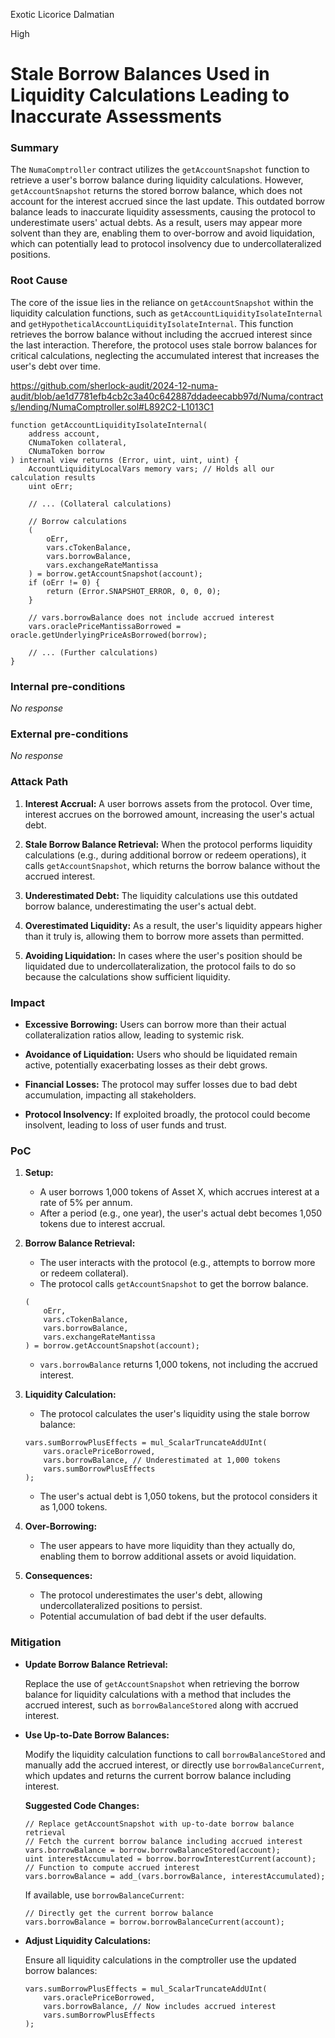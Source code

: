 Exotic Licorice Dalmatian

High

# Stale Borrow Balances Used in Liquidity Calculations Leading to Inaccurate Assessments

### Summary


The `NumaComptroller` contract utilizes the `getAccountSnapshot` function to retrieve a user's borrow balance during liquidity calculations. However, `getAccountSnapshot` returns the stored borrow balance, which does not account for the interest accrued since the last update. This outdated borrow balance leads to inaccurate liquidity assessments, causing the protocol to underestimate users' actual debts. As a result, users may appear more solvent than they are, enabling them to over-borrow and avoid liquidation, which can potentially lead to protocol insolvency due to undercollateralized positions.


### Root Cause

The core of the issue lies in the reliance on `getAccountSnapshot` within the liquidity calculation functions, such as `getAccountLiquidityIsolateInternal` and `getHypotheticalAccountLiquidityIsolateInternal`. This function retrieves the borrow balance without including the accrued interest since the last interaction. Therefore, the protocol uses stale borrow balances for critical calculations, neglecting the accumulated interest that increases the user's debt over time.

https://github.com/sherlock-audit/2024-12-numa-audit/blob/ae1d7781efb4cb2c3a40c642887ddadeecabb97d/Numa/contracts/lending/NumaComptroller.sol#L892C2-L1013C1



```solidity
function getAccountLiquidityIsolateInternal(
    address account,
    CNumaToken collateral,
    CNumaToken borrow
) internal view returns (Error, uint, uint, uint) {
    AccountLiquidityLocalVars memory vars; // Holds all our calculation results
    uint oErr;

    // ... (Collateral calculations)

    // Borrow calculations
    (
        oErr,
        vars.cTokenBalance,
        vars.borrowBalance,
        vars.exchangeRateMantissa
    ) = borrow.getAccountSnapshot(account);
    if (oErr != 0) {
        return (Error.SNAPSHOT_ERROR, 0, 0, 0);
    }

    // vars.borrowBalance does not include accrued interest
    vars.oraclePriceMantissaBorrowed = oracle.getUnderlyingPriceAsBorrowed(borrow);

    // ... (Further calculations)
}
```


### Internal pre-conditions

_No response_

### External pre-conditions

_No response_

### Attack Path


1. **Interest Accrual:** A user borrows assets from the protocol. Over time, interest accrues on the borrowed amount, increasing the user's actual debt.

2. **Stale Borrow Balance Retrieval:** When the protocol performs liquidity calculations (e.g., during additional borrow or redeem operations), it calls `getAccountSnapshot`, which returns the borrow balance without the accrued interest.

3. **Underestimated Debt:** The liquidity calculations use this outdated borrow balance, underestimating the user's actual debt.

4. **Overestimated Liquidity:** As a result, the user's liquidity appears higher than it truly is, allowing them to borrow more assets than permitted.

5. **Avoiding Liquidation:** In cases where the user's position should be liquidated due to undercollateralization, the protocol fails to do so because the calculations show sufficient liquidity.

### Impact


- **Excessive Borrowing:** Users can borrow more than their actual collateralization ratios allow, leading to systemic risk.

- **Avoidance of Liquidation:** Users who should be liquidated remain active, potentially exacerbating losses as their debt grows.

- **Financial Losses:** The protocol may suffer losses due to bad debt accumulation, impacting all stakeholders.

- **Protocol Insolvency:** If exploited broadly, the protocol could become insolvent, leading to loss of user funds and trust.

### PoC


1. **Setup:**

   - A user borrows 1,000 tokens of Asset X, which accrues interest at a rate of 5% per annum.
   - After a period (e.g., one year), the user's actual debt becomes 1,050 tokens due to interest accrual.
   
2. **Borrow Balance Retrieval:**

   - The user interacts with the protocol (e.g., attempts to borrow more or redeem collateral).
   - The protocol calls `getAccountSnapshot` to get the borrow balance.
   
   ```solidity
   (
       oErr,
       vars.cTokenBalance,
       vars.borrowBalance,
       vars.exchangeRateMantissa
   ) = borrow.getAccountSnapshot(account);
   ```
   
   - `vars.borrowBalance` returns 1,000 tokens, not including the accrued interest.

3. **Liquidity Calculation:**

   - The protocol calculates the user's liquidity using the stale borrow balance:
   
   ```solidity
   vars.sumBorrowPlusEffects = mul_ScalarTruncateAddUInt(
       vars.oraclePriceBorrowed,
       vars.borrowBalance, // Underestimated at 1,000 tokens
       vars.sumBorrowPlusEffects
   );
   ```
   
   - The user's actual debt is 1,050 tokens, but the protocol considers it as 1,000 tokens.

4. **Over-Borrowing:**

   - The user appears to have more liquidity than they actually do, enabling them to borrow additional assets or avoid liquidation.

5. **Consequences:**

   - The protocol underestimates the user's debt, allowing undercollateralized positions to persist.
   - Potential accumulation of bad debt if the user defaults.

### Mitigation

- **Update Borrow Balance Retrieval:**

  Replace the use of `getAccountSnapshot` when retrieving the borrow balance for liquidity calculations with a method that includes the accrued interest, such as `borrowBalanceStored` along with accrued interest.

- **Use Up-to-Date Borrow Balances:**

  Modify the liquidity calculation functions to call `borrowBalanceStored` and manually add the accrued interest, or directly use `borrowBalanceCurrent`, which updates and returns the current borrow balance including interest.

  **Suggested Code Changes:**

  ```solidity
  // Replace getAccountSnapshot with up-to-date borrow balance retrieval
  // Fetch the current borrow balance including accrued interest
  vars.borrowBalance = borrow.borrowBalanceStored(account);
  uint interestAccumulated = borrow.borrowInterestCurrent(account); // Function to compute accrued interest
  vars.borrowBalance = add_(vars.borrowBalance, interestAccumulated);
  ```
  
  If available, use `borrowBalanceCurrent`:

  ```solidity
  // Directly get the current borrow balance
  vars.borrowBalance = borrow.borrowBalanceCurrent(account);
  ```

- **Adjust Liquidity Calculations:**

  Ensure all liquidity calculations in the comptroller use the updated borrow balances:

  ```solidity
  vars.sumBorrowPlusEffects = mul_ScalarTruncateAddUInt(
      vars.oraclePriceBorrowed,
      vars.borrowBalance, // Now includes accrued interest
      vars.sumBorrowPlusEffects
  );
  ```